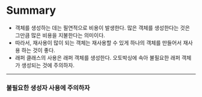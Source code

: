 # Summary
- 객체를 생성하는 데는 필연적으로 비용이 발생한다. 많은 객체를 생성한다는 것은 그만큼 많은 비용을 지불한다는 의미이다.
- 따라서, 재사용이 많이 되는 객체는 재사용할 수 있게 하나의 객체를 만들어서 재사용 하는 것이 좋다.
- 래퍼 클래스의 사용은 래퍼 객체를 생성한다. 오토박싱에 속아 불필요한 래퍼 객체가 생성되는 것에 주의하자.
---
### 불필요한 생성자 사용에 주의하자
